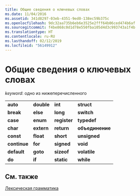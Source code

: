```yaml
---
title: Общие сведения о ключевых словах
ms.date: 11/04/2016
ms.assetid: 341d8297-03eb-4351-9ed0-138ec59b375c
ms.openlocfilehash: 9dc32aa735b6eb6e3525e2fff64b06ced474b6af
ms.sourcegitcommit: f4be868c0d1d78e550fba105d4d3c993743a1f4b
ms.translationtype: HT
ms.contentlocale: ru-RU
ms.lasthandoff: 02/12/2019
ms.locfileid: "56149912"
---
```

# <a name="summary-of-keywords"></a>Общие сведения о ключевых словах

*keyword*: одно из нижеперечисленного

|||||
|-|-|-|-|
|**auto**|**double**|**int**|**struct**|
|**break**|**else**|**long**|**switch**|
|**case**|**enum**|**register**|**typedef**|
|**char**|**extern**|**return**|**объединение**|
|**const**|**float**|**short**|**unsigned**|
|**continue**|**for**|**signed**|**void**|
|**default**|**goto**|**sizeof**|**volatile**|
|**do**|**if**|**static**|**while**|

## <a name="see-also"></a>См. также

[Лексическая грамматика](../c-language/lexical-grammar.md)
